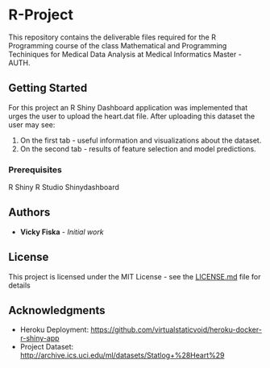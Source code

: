 # R-Project
This repository contains the deliverable files required for the R Programming course of the class Mathematical and Programming Techiniques for Medical Data Analysis at Medical Informatics Master - AUTH.

## Getting Started

For this project an R Shiny Dashboard application was implemented that urges the user to upload the heart.dat file. 
After uploading this dataset the user may see:
1. On the first tab - useful information and visualizations about the dataset.
3. On the second tab - results of feature selection and model predictions.

### Prerequisites

R Shiny
R Studio
Shinydashboard

## Authors

* **Vicky Fiska** - *Initial work*

## License

This project is licensed under the MIT License - see the [LICENSE.md](LICENSE.md) file for details

## Acknowledgments

* Heroku Deployment: https://github.com/virtualstaticvoid/heroku-docker-r-shiny-app
* Project Dataset: http://archive.ics.uci.edu/ml/datasets/Statlog+%28Heart%29
